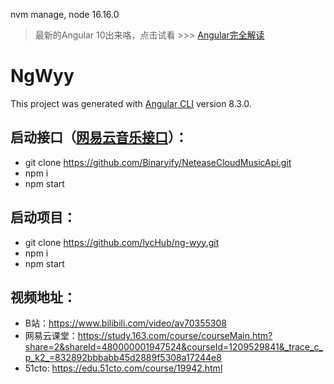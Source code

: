 nvm manage, node 16.16.0

> 最新的Angular 10出来咯，点击试看 >>> [Angular完全解读](https://www.bilibili.com/video/BV1zy4y1k7Dw)

# NgWyy

This project was generated with [Angular CLI](https://github.com/angular/angular-cli) version 8.3.0.

## 启动接口（[网易云音乐接口](NeteaseCloudMusicApi)）：
- git clone https://github.com/Binaryify/NeteaseCloudMusicApi.git
- npm i
- npm start


## 启动项目：
- git clone https://github.com/lycHub/ng-wyy.git
- npm i
- npm start


## 视频地址：
- B站：https://www.bilibili.com/video/av70355308
- 网易云课堂：https://study.163.com/course/courseMain.htm?share=2&shareId=480000001947524&courseId=1209529841&_trace_c_p_k2_=832892bbbabb45d2889f5308a17244e8
- 51cto: https://edu.51cto.com/course/19942.html
